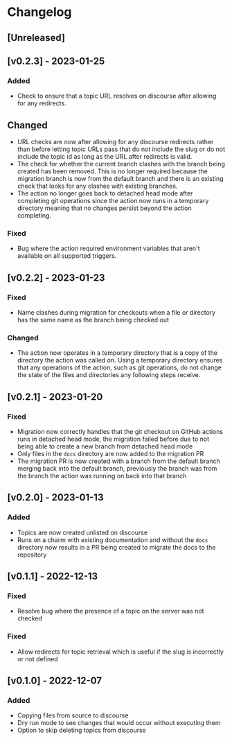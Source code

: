 # Changelog

## [Unreleased]

## [v0.2.3] - 2023-01-25

### Added

- Check to ensure that a topic URL resolves on discourse after allowing for any
  redirects.

## Changed

- URL checks are now after allowing for any discourse redirects rather than
  before letting topic URLs pass that do not include the slug or do not include
  the topic id as long as the URL after redirects is valid.
- The check for whether the current branch clashes with the branch being created
  has been removed. This is no longer required because the migration branch is
  now from the default branch and there is an existing check that looks for any
  clashes with existing branches.
- The action no longer goes back to detached head mode after completing git
  operations since the action now runs in a temporary directory meaning that no
  changes persist beyond the action completing.

### Fixed

- Bug where the action required environment variables that aren't available on
  all supported triggers.

## [v0.2.2] - 2023-01-23

### Fixed

- Name clashes during migration for checkouts when a file or directory has the
  same name as the branch being checked out

### Changed

- The action now operates in a temporary directory that is a copy of the
  directory the action was called on. Using a temporary directory ensures that
  any operations of the action, such as git operations, do not change the state
  of the files and directories any following steps receive.

## [v0.2.1] - 2023-01-20

### Fixed

- Migration now correctly handles that the git checkout on GitHub actions runs
  in detached head mode, the migration failed before due to not being able to
  create a new branch from detached head mode
- Only files in the `docs` directory are now added to the migration PR
- The migration PR is now created with a branch from the default branch merging
  back into the default branch, previously the branch was from the branch the
  action was running on back into that branch

## [v0.2.0] - 2023-01-13

### Added

- Topics are now created unlisted on discourse
- Runs on a charm with existing documentation and without the `docs` directory
  now results in a PR being created to migrate the docs to the repository

## [v0.1.1] - 2022-12-13

### Fixed

- Resolve bug where the presence of a topic on the server was not checked

### Fixed

- Allow redirects for topic retrieval which is useful if the slug is
  incorrectly or not defined

## [v0.1.0] - 2022-12-07

### Added

- Copying files from source to discourse
- Dry run mode to see changes that would occur without executing them
- Option to skip deleting topics from discourse

[//]: # "Release links"
[0.1.1]: https://github.com/canonical/upload-charm-docs/releases/v0.1.1
[0.1.0]: https://github.com/canonical/upload-charm-docs/releases/v0.1.0

